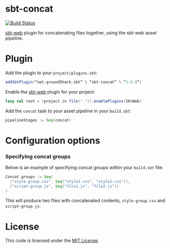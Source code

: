 sbt-concat
==========
[![Build Status](https://api.travis-ci.org/ground5hark/sbt-concat.png?branch=master)](https://travis-ci.org/ground5hark/sbt-concat)

[sbt-web] plugin for concatenating files together, using the sbt-web asset pipeline.

Plugin
======
Add the plugin to your `project/plugins.sbt`:
```scala
addSbtPlugin(“net.ground5hark.sbt” % “sbt-concat” % “1.0.0”)
```

Enable the [sbt-web] plugin for your project:
```scala
lazy val root = (project in file(".")).enablePlugins(SbtWeb)
```

Add the `concat` task to your asset pipeline in your `build.sbt`:
```scala
pipelineStages := Seq(concat)
```

Configuration options
=====================
### Specifying concat groups
Below is an example of specifying concat groups within your `build.sbt` file:
```scala
Concat.groups := Seq(
  ("style-group.css", Seq("style1.css", "style2.css")),
  ("script-group.js", Seq("file1.js", "file2.js"))
)
```

This will produce two files with concatenated contents, `style-group.css` and `script-group.js`.

License
=======
This code is licensed under the [MIT License].

[sbt-web]:https://github.com/sbt/sbt-web
[MIT License]:http://opensource.org/licenses/MIT
